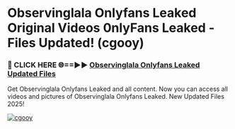 # Observinglala Onlyfans Leaked Original Videos 0nlyFans Leaked - Files Updated! (cgooy)

<h3>🔴 CLICK HERE 🌐==►► <a href="https://tinyurl.com/2wckxsce" rel="nofollow">Observinglala Onlyfans Leaked Updated Files</a></h3>

Get Observinglala Onlyfans Leaked and all content. Now you can access all videos and pictures of Observinglala Onlyfans Leaked. New Updated Files 2025!

[![cgooy](https://i.imgur.com/AFduVYN.gif)](https://tinyurl.com/2wckxsce)
